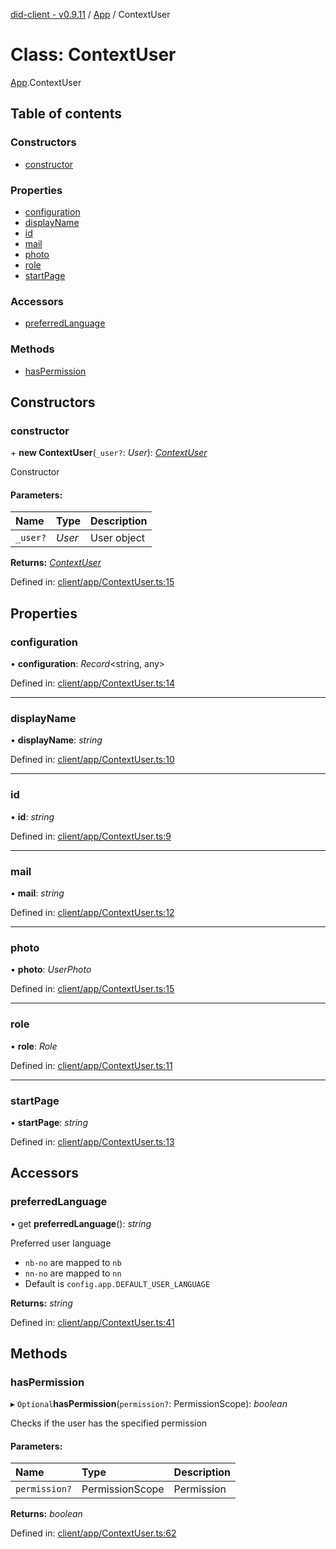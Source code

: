 [did-client - v0.9.11](../README.md) / [App](../modules/app.md) / ContextUser

# Class: ContextUser

[App](../modules/app.md).ContextUser

## Table of contents

### Constructors

- [constructor](app.contextuser.md#constructor)

### Properties

- [configuration](app.contextuser.md#configuration)
- [displayName](app.contextuser.md#displayname)
- [id](app.contextuser.md#id)
- [mail](app.contextuser.md#mail)
- [photo](app.contextuser.md#photo)
- [role](app.contextuser.md#role)
- [startPage](app.contextuser.md#startpage)

### Accessors

- [preferredLanguage](app.contextuser.md#preferredlanguage)

### Methods

- [hasPermission](app.contextuser.md#haspermission)

## Constructors

### constructor

\+ **new ContextUser**(`_user?`: *User*): [*ContextUser*](app.contextuser.md)

Constructor

#### Parameters:

Name | Type | Description |
:------ | :------ | :------ |
`_user?` | *User* | User object    |

**Returns:** [*ContextUser*](app.contextuser.md)

Defined in: [client/app/ContextUser.ts:15](https://github.com/Puzzlepart/did/blob/dev/client/app/ContextUser.ts#L15)

## Properties

### configuration

• **configuration**: *Record*<string, any\>

Defined in: [client/app/ContextUser.ts:14](https://github.com/Puzzlepart/did/blob/dev/client/app/ContextUser.ts#L14)

___

### displayName

• **displayName**: *string*

Defined in: [client/app/ContextUser.ts:10](https://github.com/Puzzlepart/did/blob/dev/client/app/ContextUser.ts#L10)

___

### id

• **id**: *string*

Defined in: [client/app/ContextUser.ts:9](https://github.com/Puzzlepart/did/blob/dev/client/app/ContextUser.ts#L9)

___

### mail

• **mail**: *string*

Defined in: [client/app/ContextUser.ts:12](https://github.com/Puzzlepart/did/blob/dev/client/app/ContextUser.ts#L12)

___

### photo

• **photo**: *UserPhoto*

Defined in: [client/app/ContextUser.ts:15](https://github.com/Puzzlepart/did/blob/dev/client/app/ContextUser.ts#L15)

___

### role

• **role**: *Role*

Defined in: [client/app/ContextUser.ts:11](https://github.com/Puzzlepart/did/blob/dev/client/app/ContextUser.ts#L11)

___

### startPage

• **startPage**: *string*

Defined in: [client/app/ContextUser.ts:13](https://github.com/Puzzlepart/did/blob/dev/client/app/ContextUser.ts#L13)

## Accessors

### preferredLanguage

• get **preferredLanguage**(): *string*

Preferred user language

- `nb-no` are mapped to `nb`
- `nn-no` are mapped to `nn`
- Default is `config.app.DEFAULT_USER_LANGUAGE`

**Returns:** *string*

Defined in: [client/app/ContextUser.ts:41](https://github.com/Puzzlepart/did/blob/dev/client/app/ContextUser.ts#L41)

## Methods

### hasPermission

▸ `Optional`**hasPermission**(`permission?`: PermissionScope): *boolean*

Checks if the user has the specified permission

#### Parameters:

Name | Type | Description |
:------ | :------ | :------ |
`permission?` | PermissionScope | Permission    |

**Returns:** *boolean*

Defined in: [client/app/ContextUser.ts:62](https://github.com/Puzzlepart/did/blob/dev/client/app/ContextUser.ts#L62)
